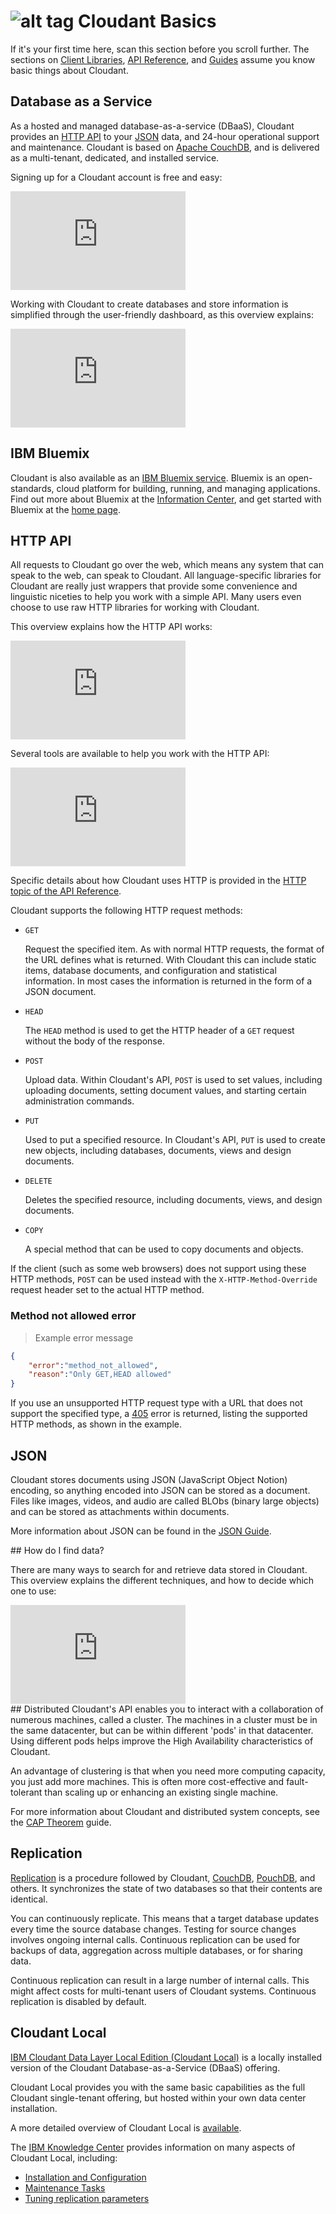 # ![alt tag](images/cloudantbasics_icon.png) Cloudant Basics

If it's your first time here, scan this section before you scroll further. The sections on [Client Libraries](libraries.html#-client-libraries), [API Reference](api.html#-api-reference), and [Guides](guides.html#-guides) assume you know basic things about Cloudant.

## Database as a Service
As a hosted and managed database-as-a-service (DBaaS), Cloudant provides an [HTTP API](#http_api) to your [JSON](#json) data, and 24-hour operational support and maintenance.
Cloudant is based on [Apache CouchDB](http://couchdb.apache.org/), and is delivered as a multi-tenant, dedicated, and installed service.

Signing up for a Cloudant account is free and easy:<br/>
<iframe width="280" height="158" src="https://www.youtube.com/embed/GDIiV_wdIJY?rel=0" frameborder="0" allowfullscreen title="Signing up for Cloudant, overview video"></iframe>

Working with Cloudant to create databases and store information is simplified through the user-friendly dashboard, as this overview explains:<br/>
<iframe width="280" height="158" src="https://www.youtube.com/embed/zESROlotu-g?rel=0" frameborder="0" allowfullscreen title="Dashboard overview video"></iframe>

## IBM Bluemix

Cloudant is also available as an [IBM Bluemix service](https://www.ng.bluemix.net/docs/services/Cloudant/index.html).
Bluemix is an open-standards, cloud platform for building, running, and managing applications.
Find out more about Bluemix at the [Information Center](https://www.ng.bluemix.net/docs/),
and get started with Bluemix at the [home page](https://console.ng.bluemix.net/home/).

## HTTP API
All requests to Cloudant go over the web, which means any system that can speak to the web, can speak to Cloudant. All language-specific libraries for Cloudant are really just wrappers that provide some convenience and linguistic niceties to help you work with a simple API. Many users even choose to use raw HTTP libraries for working with Cloudant.

This overview explains how the HTTP API works:<br/>
<iframe width="280" height="158" src="https://www.youtube.com/embed/HtGlyrosN8M?rel=0" frameborder="0" allowfullscreen title="HTTP API overview video"></iframe>

Several tools are available to help you work with the HTTP API:<br/>
<iframe width="280" height="158" src="https://www.youtube.com/embed/Z3CxsM47a9U?rel=0" frameborder="0" allowfullscreen title="Tools for working with HTTP API, video"></iframe>

Specific details about how Cloudant uses HTTP is provided in the [HTTP topic of the API Reference](http.html).

Cloudant supports the following HTTP request methods:

-   `GET`

    Request the specified item. As with normal HTTP requests, the format of the URL defines what is returned. With Cloudant this can include static items, database documents, and configuration and statistical information. In most cases the information is returned in the form of a JSON document.

-   `HEAD`

    The `HEAD` method is used to get the HTTP header of a `GET` request without the body of the response.

-   `POST`

    Upload data. Within Cloudant's API, `POST` is used to set values, including uploading documents, setting document values, and starting certain administration commands.

-   `PUT`

    Used to put a specified resource. In Cloudant's API, `PUT` is used to create new objects, including databases, documents, views and design documents.

-   `DELETE`

    Deletes the specified resource, including documents, views, and design documents.

-   `COPY`

    A special method that can be used to copy documents and objects.

If the client (such as some web browsers) does not support using these HTTP methods, `POST` can be used instead with the `X-HTTP-Method-Override` request header set to the actual HTTP method.

### Method not allowed error

> Example error message

```json
{
    "error":"method_not_allowed",
    "reason":"Only GET,HEAD allowed"
}
```

If you use an unsupported HTTP request type with a URL that does not support the specified type, a [405](http.html#405) error is returned, listing the supported HTTP methods, as shown in the example.

## JSON
Cloudant stores documents using JSON (JavaScript Object Notion) encoding, so anything encoded into JSON can be stored as a document. Files like images, videos, and audio are called BLObs (binary large objects) and can be stored as attachments within documents.

More information about JSON can be found in the [JSON Guide](json.html).

<div id="FindingData"></div>
## How do I find data?

There are many ways to search for and retrieve data stored in Cloudant.
This overview explains the different techniques,
and how to decide which one to use:<br/>
<iframe width="280" height="158" src="https://www.youtube.com/embed/b0t0uf75WgE?rel=0" frameborder="0" allowfullscreen title="Index and queries overview video"></iframe>

<div id="distributed"></div>
## Distributed
Cloudant's API enables you to interact with a collaboration of numerous machines, called a cluster. The machines in a cluster must be in the same datacenter, but can be within different 'pods' in that datacenter. Using different pods helps improve the High Availability characteristics of Cloudant.

An advantage of clustering is that when you need more computing capacity, you just add more machines. This is often more cost-effective and fault-tolerant than scaling up or enhancing an existing single machine.

For more information about Cloudant and distributed system concepts, see the [CAP Theorem](cap_theorem.html) guide. 

## Replication

[Replication](replication.html) is a procedure followed by Cloudant, [CouchDB](http://couchdb.apache.org/), [PouchDB](http://pouchdb.com/), and others. It synchronizes the state of two databases so that their contents are identical.

You can continuously replicate. This means that a target database updates every time the source database changes. Testing for source changes involves ongoing internal calls.
Continuous replication can be used for backups of data, aggregation across multiple databases, or for sharing data.

<aside class="warning">Continuous replication can result in a large number of internal calls. This might affect costs for multi-tenant users of Cloudant systems. Continuous replication is disabled by default.</aside>

## Cloudant Local

<a href="http://www-01.ibm.com/support/knowledgecenter/SSTPQH/SSTPQH_welcome.html" target="_blank">IBM Cloudant Data Layer Local Edition (Cloudant Local)</a> is a locally installed version of the Cloudant Database-as-a-Service (DBaaS) offering.

Cloudant Local provides you with the same basic capabilities as the full Cloudant single-tenant offering,
but hosted within your own data center installation.

A more detailed overview of Cloudant Local is <a href="http://www-01.ibm.com/support/knowledgecenter/SSTPQH_1.0.0/com.ibm.cloudant.local.install.doc/topics/clinstall_cloudant_local_overview.html?lang=en-us" target="_blank">available</a>.

The <a href="http://www-01.ibm.com/support/knowledgecenter/SSTPQH_1.0.0/com.ibm.cloudant.local.doc/SSTPQH_1.0.0_welcome.html?lang=en" target="_blank">IBM Knowledge Center</a> provides information on many aspects of Cloudant Local,
including:

- <a href="http://www-01.ibm.com/support/knowledgecenter/SSTPQH_1.0.0/com.ibm.cloudant.local.install.doc/topics/clinstall_install_configure_cloudant_local.html?lang=en" target="_blank">Installation and Configuration</a>
- <a href="http://www-01.ibm.com/support/knowledgecenter/SSTPQH_1.0.0/com.ibm.cloudant.local.install.doc/topics/clinstall_maintenance_tasks_overview.html?lang=en" target="_blank">Maintenance Tasks</a>
- <a href="http://www-01.ibm.com/support/knowledgecenter/SSTPQH_1.0.0/com.ibm.cloudant.local.install.doc/topics/clinstall_tuning_parameters_replication_cases.html?lang=en" target="_blank">Tuning replication parameters</a>
